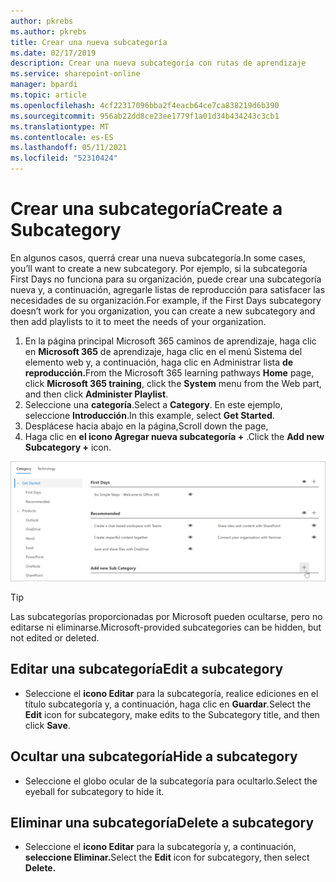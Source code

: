 ```yaml
---
author: pkrebs
ms.author: pkrebs
title: Crear una nueva subcategoría
ms.date: 02/17/2019
description: Crear una nueva subcategoría con rutas de aprendizaje
ms.service: sharepoint-online
manager: bpardi
ms.topic: article
ms.openlocfilehash: 4cf22317096bba2f4eacb64ce7ca838219d6b390
ms.sourcegitcommit: 956ab22dd8ce23ee1779f1a01d34b434243c3cb1
ms.translationtype: MT
ms.contentlocale: es-ES
ms.lasthandoff: 05/11/2021
ms.locfileid: "52310424"
---
```

# <a name="create-a-subcategory"></a><span data-ttu-id="9a508-103">Crear una subcategoría</span><span class="sxs-lookup"><span data-stu-id="9a508-103">Create a Subcategory</span></span> 
<span data-ttu-id="9a508-104">En algunos casos, querrá crear una nueva subcategoría.</span><span class="sxs-lookup"><span data-stu-id="9a508-104">In some cases, you’ll want to create a new subcategory.</span></span> <span data-ttu-id="9a508-105">Por ejemplo, si la subcategoría First Days no funciona para su organización, puede crear una subcategoría nueva y, a continuación, agregarle listas de reproducción para satisfacer las necesidades de su organización.</span><span class="sxs-lookup"><span data-stu-id="9a508-105">For example, if the First Days subcategory doesn’t work for you organization, you can create a new subcategory and then add playlists to it to meet the needs of your organization.</span></span> 

1. <span data-ttu-id="9a508-106">En la página principal Microsoft 365  caminos de aprendizaje, haga clic  en **Microsoft 365** de aprendizaje, haga clic en el menú Sistema del elemento web y, a continuación, haga clic en Administrar lista **de reproducción.**</span><span class="sxs-lookup"><span data-stu-id="9a508-106">From the Microsoft 365 learning pathways **Home** page, click **Microsoft 365 training**, click the **System** menu from the Web part, and then click **Administer Playlist**.</span></span> 
2. <span data-ttu-id="9a508-107">Seleccione una **categoría**.</span><span class="sxs-lookup"><span data-stu-id="9a508-107">Select a **Category**.</span></span> <span data-ttu-id="9a508-108">En este ejemplo, seleccione **Introducción**.</span><span class="sxs-lookup"><span data-stu-id="9a508-108">In this example, select **Get Started**.</span></span>  
3. <span data-ttu-id="9a508-109">Desplácese hacia abajo en la página,</span><span class="sxs-lookup"><span data-stu-id="9a508-109">Scroll down the page,</span></span> 
3. <span data-ttu-id="9a508-110">Haga clic en **el icono Agregar nueva subcategoría +** .</span><span class="sxs-lookup"><span data-stu-id="9a508-110">Click the **Add new Subcategory +** icon.</span></span>  

![cg-newsubcategory.png](media/cg-newsubcategory.png)

> [!TIP]
> <span data-ttu-id="9a508-112">Las subcategorías proporcionadas por Microsoft pueden ocultarse, pero no editarse ni eliminarse.</span><span class="sxs-lookup"><span data-stu-id="9a508-112">Microsoft-provided subcategories can be hidden, but not edited or deleted.</span></span> 

## <a name="edit-a-subcategory"></a><span data-ttu-id="9a508-113">Editar una subcategoría</span><span class="sxs-lookup"><span data-stu-id="9a508-113">Edit a subcategory</span></span>
- <span data-ttu-id="9a508-114">Seleccione el **icono Editar** para la subcategoría, realice ediciones en el título subcategoría y, a continuación, haga clic en **Guardar**.</span><span class="sxs-lookup"><span data-stu-id="9a508-114">Select the **Edit** icon for subcategory, make edits to the Subcategory title, and then click **Save**.</span></span>

## <a name="hide-a-subcategory"></a><span data-ttu-id="9a508-115">Ocultar una subcategoría</span><span class="sxs-lookup"><span data-stu-id="9a508-115">Hide a subcategory</span></span>
- <span data-ttu-id="9a508-116">Seleccione el globo ocular de la subcategoría para ocultarlo.</span><span class="sxs-lookup"><span data-stu-id="9a508-116">Select the eyeball for subcategory to hide it.</span></span> 

## <a name="delete-a-subcategory"></a><span data-ttu-id="9a508-117">Eliminar una subcategoría</span><span class="sxs-lookup"><span data-stu-id="9a508-117">Delete a subcategory</span></span>
- <span data-ttu-id="9a508-118">Seleccione el **icono Editar** para la subcategoría y, a continuación, **seleccione Eliminar.**</span><span class="sxs-lookup"><span data-stu-id="9a508-118">Select the **Edit** icon for subcategory, then select **Delete.**</span></span> 
